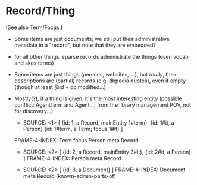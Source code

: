 # Record/Thing 

(See also Term/Focus.)

* Some items are just documents; we still put their administrative metadata in a "record", but note that they are embedded?

* for all other things, sparse records administrate the things (even vocab and skos terms)

* Some items are just things (persons, websites, ...), but *really*, their descriptions are (partial) records (e.g. dbpedia quotes), even if empty (though at least @id + dc:modified...)

* Mostly(?), if a thing is given, it's the most interesting entity (possible conflict: AgentTerm and Agent...; from the library management POV, not for discovery...)

    * SOURCE:
        <1> [
            {id: 1, a Record, mainEntity 1#term},
            {id: 1#it, a Person}
            {id: 1#term, a Term; focus 1#it}
        ]

    FRAME-4-INDEX:
        Term
            focus
                Person
            meta
                Record

    * SOURCE:
        <2> [
            {id: 2, a Record, mainEntity 2#it},
            {id: 2#it, a Person}
        ]
    FRAME-4-INDEX:
        Person
            meta
                Record

    * SOURCE:
        <2> [
            {id: 3, a Document}
        ]
    FRAME-4-INDEX:
        Document
            meta
                Record (known-admin-parts-of)



